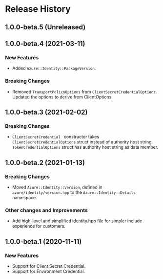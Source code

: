 # Release History

## 1.0.0-beta.5 (Unreleased)


## 1.0.0-beta.4 (2021-03-11)

### New Features

- Added `Azure::Identity::PackageVersion`.

### Breaking Changes

- Removed `TransportPolicyOptions` from `ClientSecretCredentialOptions`. Updated the options to derive from ClientOptions.

## 1.0.0-beta.3 (2021-02-02)

### Breaking Changes

- `ClientSecretCredential ` constructor takes `ClientSecretCredentialOptions` struct instead of authority host string. `TokenCredentialOptions` struct has authority host string as data member.

## 1.0.0-beta.2 (2021-01-13)

### Breaking Changes

- Moved `Azure::Identity::Version`, defined in `azure/identity/version.hpp` to the `Azure::Identity::Details` namespace.

### Other changes and Improvements

- Add high-level and simplified identity.hpp file for simpler include experience for customers.

## 1.0.0-beta.1 (2020-11-11)

### New Features

- Support for Client Secret Credential.
- Support for Environment Credential.
